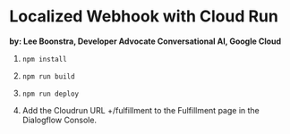 # Localized Webhook with Cloud Run

**by: Lee Boonstra, Developer Advocate Conversational AI, Google Cloud**

1. `npm install`

1. `npm run build`

1. `npm run deploy`

1. Add the Cloudrun URL +/fulfillment to the Fulfillment page in the Dialogflow Console.
